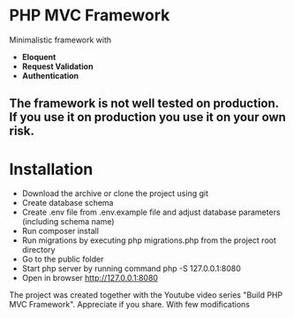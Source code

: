 # PHP MVC Framework

Minimalistic framework with

* **Eloquent**
* **Request Validation**
* **Authentication**

## The framework is not well tested on production. If you use it on production you use it on your own risk.

# Installation

- Download the archive or clone the project using git
- Create database schema
- Create .env file from .env.example file and adjust database parameters (including schema name)
- Run composer install
- Run migrations by executing php migrations.php from the project root directory
- Go to the public folder
- Start php server by running command php -S 127.0.0.1:8080
- Open in browser http://127.0.0.1:8080

The project was created together with the Youtube video series "Build PHP MVC Framework". Appreciate if you share. With few modifications